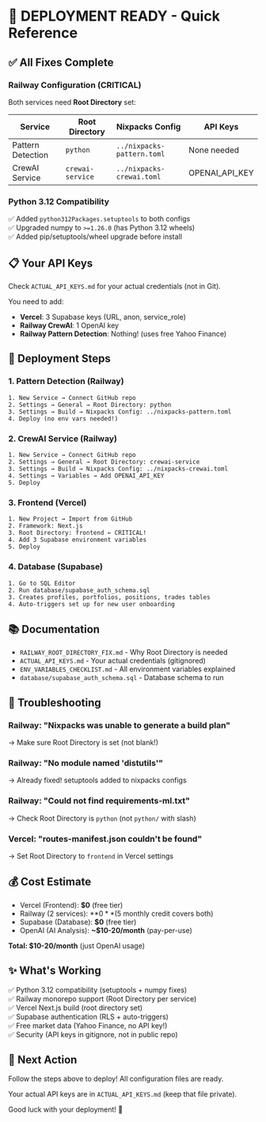 # 🎯 DEPLOYMENT READY - Quick Reference

## ✅ All Fixes Complete

### Railway Configuration (CRITICAL)
Both services need **Root Directory** set:

| Service | Root Directory | Nixpacks Config | API Keys |
|---------|---------------|-----------------|----------|
| Pattern Detection | `python` | `../nixpacks-pattern.toml` | None needed |
| CrewAI Service | `crewai-service` | `../nixpacks-crewai.toml` | OPENAI_API_KEY |

### Python 3.12 Compatibility
✅ Added `python312Packages.setuptools` to both configs  
✅ Upgraded numpy to `>=1.26.0` (has Python 3.12 wheels)  
✅ Added pip/setuptools/wheel upgrade before install

## 📋 Your API Keys

Check `ACTUAL_API_KEYS.md` for your actual credentials (not in Git).

You need to add:
- **Vercel**: 3 Supabase keys (URL, anon, service_role)
- **Railway CrewAI**: 1 OpenAI key
- **Railway Pattern Detection**: Nothing! (uses free Yahoo Finance)

## 🚀 Deployment Steps

### 1. Pattern Detection (Railway)
```
1. New Service → Connect GitHub repo
2. Settings → General → Root Directory: python
3. Settings → Build → Nixpacks Config: ../nixpacks-pattern.toml
4. Deploy (no env vars needed!)
```

### 2. CrewAI Service (Railway)
```
1. New Service → Connect GitHub repo
2. Settings → General → Root Directory: crewai-service
3. Settings → Build → Nixpacks Config: ../nixpacks-crewai.toml
4. Settings → Variables → Add OPENAI_API_KEY
5. Deploy
```

### 3. Frontend (Vercel)
```
1. New Project → Import from GitHub
2. Framework: Next.js
3. Root Directory: frontend ← CRITICAL!
4. Add 3 Supabase environment variables
5. Deploy
```

### 4. Database (Supabase)
```
1. Go to SQL Editor
2. Run database/supabase_auth_schema.sql
3. Creates profiles, portfolios, positions, trades tables
4. Auto-triggers set up for new user onboarding
```

## 📚 Documentation

- `RAILWAY_ROOT_DIRECTORY_FIX.md` - Why Root Directory is needed
- `ACTUAL_API_KEYS.md` - Your actual credentials (gitignored)
- `ENV_VARIABLES_CHECKLIST.md` - All environment variables explained
- `database/supabase_auth_schema.sql` - Database schema to run

## 🐛 Troubleshooting

### Railway: "Nixpacks was unable to generate a build plan"
→ Make sure Root Directory is set (not blank!)

### Railway: "No module named 'distutils'"
→ Already fixed! setuptools added to nixpacks configs

### Railway: "Could not find requirements-ml.txt"
→ Check Root Directory is `python` (not `python/` with slash)

### Vercel: "routes-manifest.json couldn't be found"
→ Set Root Directory to `frontend` in Vercel settings

## 💰 Cost Estimate

- Vercel (Frontend): **$0** (free tier)
- Railway (2 services): **$0** ($5 monthly credit covers both)
- Supabase (Database): **$0** (free tier)
- OpenAI (AI Analysis): **~$10-20/month** (pay-per-use)

**Total: $10-20/month** (just OpenAI usage)

## ✨ What's Working

✅ Python 3.12 compatibility (setuptools + numpy fixes)  
✅ Railway monorepo support (Root Directory per service)  
✅ Vercel Next.js build (root directory set)  
✅ Supabase authentication (RLS + auto-triggers)  
✅ Free market data (Yahoo Finance, no API key!)  
✅ Security (API keys in gitignore, not in public repo)

## 🎉 Next Action

Follow the steps above to deploy! All configuration files are ready.

Your actual API keys are in `ACTUAL_API_KEYS.md` (keep that file private).

Good luck with your deployment! 🚀
